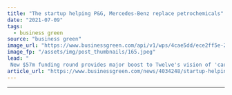 ```yaml
---
title: "The startup helping P&G, Mercedes-Benz replace petrochemicals"
date: "2021-07-09"
tags: 
  - business green
source: "business green"
image_url: "https://www.businessgreen.com/api/v1/wps/4cae5dd/ece2ff5e-2d7d-4363-b5b5-bac36bb219f2/2/Twelve-Carbon-Loop-185x114.jpeg"
image_fp: "/assets/img/post_thumbnails/165.jpeg"
lead: "
 New $57m funding round provides major boost to Twelve's vision of 'carbon transformation' ..."
article_url: "https://www.businessgreen.com/news/4034248/startup-helping-mercedes-benz-replace-petrochemicals"
---
```


---
